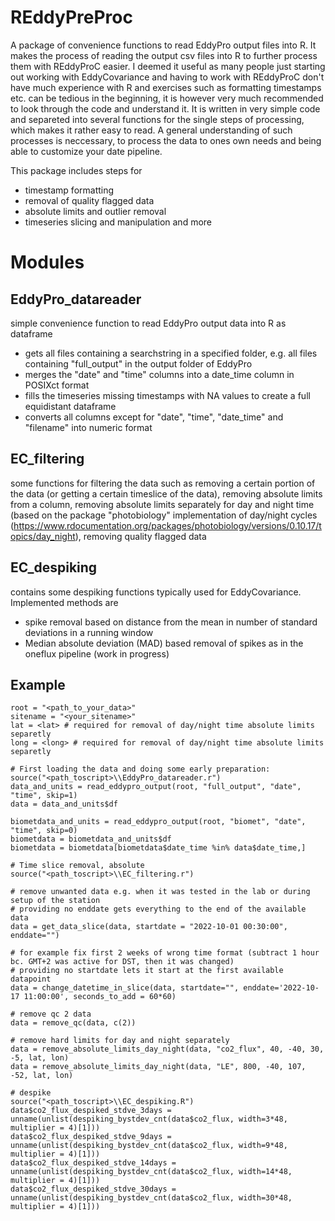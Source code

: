 # REddyPreProc
A package of convenience functions to read EddyPro output files into R. It makes the process of reading the output csv files into R to further process them with REddyProC easier. I deemed it useful as many people just starting out working with EddyCovariance and having to work with REddyProC don't have much experience with R and exercises such as formatting timestamps etc. can be tedious in the beginning, it is however very much recommended to look through the code and understand it. It is written in very simple code and separeted into several functions for the single steps of processing, which makes it rather easy to read. A general understanding of such processes is neccessary, to process the data to ones own needs and being able to customize your date pipeline.

This package includes steps for 
- timestamp formatting
- removal of quality flagged data
- absolute limits and outlier removal
- timeseries slicing and manipulation and more

# Modules
## EddyPro_datareader
simple convenience function to read EddyPro output data into R as dataframe  
- gets all files containing a searchstring in a specified folder, e.g. all files containing "full_output" in the output folder of EddyPro
- merges the "date" and "time" columns into a date_time column in POSIXct format
- fills the timeseries missing timestamps with NA values to create a full equidistant dataframe
- converts all columns except for "date", "time", "date_time" and "filename" into numeric format

## EC_filtering
some functions for filtering the data such as removing a certain portion of the data (or getting a certain timeslice of the data), removing absolute limits from a column, removing absolute limits separately for day and night time (based on the package "photobiology" implementation of day/night cycles (https://www.rdocumentation.org/packages/photobiology/versions/0.10.17/topics/day_night), removing quality flagged data

## EC_despiking
contains some despiking functions typically used for EddyCovariance.  
Implemented methods are 
- spike removal based on distance from the mean in number of standard deviations in a running window
- Median absolute deviation (MAD) based removal of spikes as in the oneflux pipeline (work in progress)


## Example
```{r}
root = "<path_to_your_data>"
sitename = "<your_sitename>"
lat = <lat> # required for removal of day/night time absolute limits separetly
long = <long> # required for removal of day/night time absolute limits separetly

# First loading the data and doing some early preparation:
source("<path_toscript>\\EddyPro_datareader.r")
data_and_units = read_eddypro_output(root, "full_output", "date", "time", skip=1)
data = data_and_units$df

biometdata_and_units = read_eddypro_output(root, "biomet", "date", "time", skip=0)
biometdata = biometdata_and_units$df
biometdata = biometdata[biometdata$date_time %in% data$date_time,]

# Time slice removal, absolute
source("<path_toscript>\\EC_filtering.r")

# remove unwanted data e.g. when it was tested in the lab or during setup of the station
# providing no enddate gets everything to the end of the available data
data = get_data_slice(data, startdate = "2022-10-01 00:30:00", enddate="")

# for example fix first 2 weeks of wrong time format (subtract 1 hour bc. GMT+2 was active for DST, then it was changed)
# providing no startdate lets it start at the first available datapoint
data = change_datetime_in_slice(data, startdate="", enddate='2022-10-17 11:00:00', seconds_to_add = 60*60)

# remove qc 2 data
data = remove_qc(data, c(2))

# remove hard limits for day and night separately
data = remove_absolute_limits_day_night(data, "co2_flux", 40, -40, 30, -5, lat, lon)
data = remove_absolute_limits_day_night(data, "LE", 800, -40, 107, -52, lat, lon)

# despike
source("<path_toscript>\\EC_despiking.R")
data$co2_flux_despiked_stdve_3days =  unname(unlist(despiking_bystdev_cnt(data$co2_flux, width=3*48, multiplier = 4)[1]))
data$co2_flux_despiked_stdve_9days =  unname(unlist(despiking_bystdev_cnt(data$co2_flux, width=9*48, multiplier = 4)[1]))
data$co2_flux_despiked_stdve_14days =  unname(unlist(despiking_bystdev_cnt(data$co2_flux, width=14*48, multiplier = 4)[1]))
data$co2_flux_despiked_stdve_30days =  unname(unlist(despiking_bystdev_cnt(data$co2_flux, width=30*48, multiplier = 4)[1]))
```
